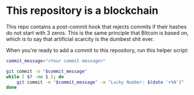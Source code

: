 # This repository is a blockchain

This repo contains a post-commit hook that rejects commits if their hashes do not start with 3 zeros. This is the same principle that Bitcoin is based on, which is to say that artificial scarcity is the dumbest shit ever.

When you're ready to add a commit to this repository, run this helper script:

```sh
commit_message="<Your commit message>"

git commit -m "$commit_message"
while [ $? -ne 1 ]; do
    git commit -m "$commit_message" -m "Lucky Number: $(date '+%N')"
done
```
